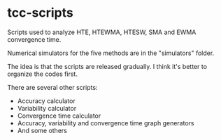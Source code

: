 # tcc-scripts
Scripts used to analyze HTE, HTEWMA, HTESW, SMA and EWMA convergence time.

Numerical simulators for the five methods are in the "simulators" folder.

The idea is that the scripts are released gradually. I think it's better to organize the codes first.

There are several other scripts:
- Accuracy calculator
- Variability calculator
- Convergence time calculator
- Accuracy, variability and convergence time graph generators
- And some others

